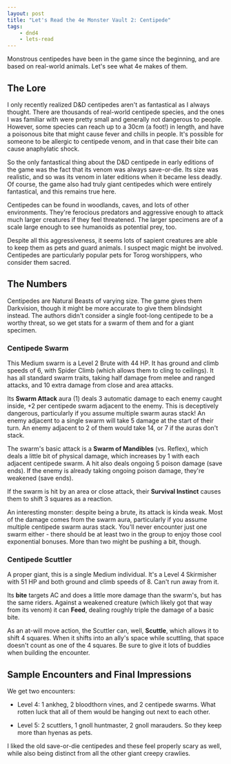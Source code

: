```yaml
---
layout: post
title: "Let's Read the 4e Monster Vault 2: Centipede"
tags:
    - dnd4
    - lets-read
---
```


Monstrous centipedes have been in the game since the beginning, and are based on
real-world animals. Let's see what 4e makes of them.

## The Lore

I only recently realized D&D centipedes aren't as fantastical as I always
thought. There are thousands of real-world centipede species, and the ones I was
familiar with were pretty small and generally not dangerous to people. However,
some species can reach up to a 30cm (a foot!) in length, and have a poisonous
bite that might cause fever and chills in people. It's possible for someone to
be allergic to centipede venom, and in that case their bite can cause
anaphylatic shock.

So the only fantastical thing about the D&D centipede in early editions of the
game was the fact that its venom was always save-or-die. Its size was realistic,
and so was its venom in later editions when it became less deadly. Of course,
the game also had truly giant centipedes which were entirely fantastical, and
this remains true here.

Centipedes can be found in woodlands, caves, and lots of other
environments. They're ferocious predators and aggressive enough to attack much
larger creatures if they feel threatened. The larger specimens are of a scale
large enough to see humanoids as potential prey, too.

Despite all this aggressiveness, it seems lots of sapient creatures are able to
keep them as pets and guard animals. I suspect magic might be
involved. Centipedes are particularly popular pets for Torog worshippers, who
consider them sacred.

## The Numbers

Centipedes are Natural Beasts of varying size. The game gives them Darkvision,
though it might be more accurate to give them blindsight instead. The authors
didn't consider a single foot-long centipede to be a worthy threat, so we get
stats for a swarm of them and for a giant specimen.

### Centipede Swarm

This Medium swarm is a Level 2 Brute with 44 HP. It has ground and climb speeds
of 6, with Spider Climb (which allows them to cling to ceilings). It has all
standard swarm traits, taking half damage from melee and ranged attacks, and 10
extra damage from close and area attacks.

Its **Swarm Attack** aura (1) deals 3 automatic damage to each enemy caught
inside, +2 per centipede swarm adjacent to the enemy. This is deceptively
dangerous, particularly if you assume multiple swarm auras stack! An enemy
adjacent to a single swarm will take 5 damage at the start of their turn. An
enemy adjacent to 2 of them would take 14, or 7 if the auras don't stack.

The swarm's basic attack is a **Swarm of Mandibles** (vs. Reflex), which deals a
little bit of physical damage, which increases by 1 with each adjacent centipede
swarm. A hit also deals ongoing 5 poison damage (save ends). If the enemy is
already taking ongoing poison damage, they're weakened (save ends).

If the swarm is hit by an area or close attack, their **Survival Instinct**
causes them to shift 3 squares as a reaction.

An interesting monster: despite being a brute, its attack is kinda weak. Most of
the damage comes from the swarm aura, particularly if you assume multiple
centipede swarm auras stack. You'll never encounter just one swarm either -
there should be at least two in the group to enjoy those cool exponential
bonuses. More than two might be pushing a bit, though.

### Centipede Scuttler

A proper giant, this is a single Medium individual. It's a Level 4 Skirmisher
with 51 HP and both ground and climb speeds of 8. Can't run away from it.

Its **bite** targets AC and does a little more damage than the swarm's, but has
the same riders. Against a weakened creature (which likely got that way from its
venom) it can **Feed**, dealing roughly triple the damage of a basic bite.

As an at-will move action, the Scuttler can, well, **Scuttle**, which allows it
to shift 4 squares. When it shifts into an ally's space while scuttling, that
space doesn't count as one of the 4 squares. Be sure to give it lots of
buddies when building the encounter.

## Sample Encounters and Final Impressions

We get two encounters:

- Level 4: 1 ankheg, 2 bloodthorn vines, and 2 centipede swarms. What rotten
  luck that all of them would be hanging out next to each other.

- Level 5: 2 scuttlers, 1 gnoll huntmaster, 2 gnoll marauders. So they keep more
  than hyenas as pets.

I liked the old save-or-die centipedes and these feel properly scary as well,
while also being distinct from all the other giant creepy crawlies.
